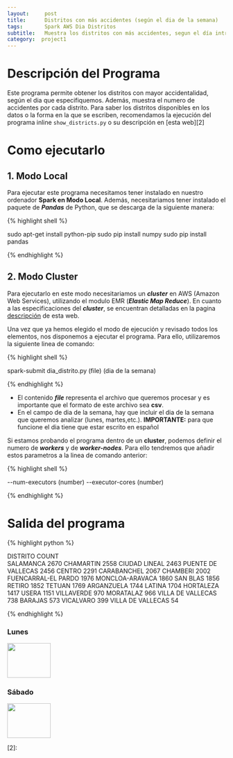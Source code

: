 ```yaml
---
layout:     post
title:      Distritos con más accidentes (según el dia de la semana)
tags: 		Spark AWS Dia Distritos 
subtitle:  	Muestra los distritos con más accidentes, segun el día introducido
category:  project1
---
```

<!-- Start Writing Below in Markdown -->

# Descripción del Programa
Este programa permite obtener los distritos con mayor accidentalidad, según el dia que especifiquemos. Además, muestra el numero de accidentes por cada distrito. 
Para saber los distritos disponibles en los datos o la forma en la que se escriben, recomendamos la ejecución del programa inline `show_districts.py` o su descripción en [esta web][2]
# Como ejecutarlo

## 1. Modo Local
Para ejecutar este programa necesitamos tener instalado en nuestro ordenador **Spark en Modo Local**. Además, necesitariamos tener instalado el paquete de ***Pandas*** de Python, que se descarga de la siguiente manera:

{% highlight shell %}

sudo apt-get install python-pip
sudo pip install numpy
sudo pip install pandas

{% endhighlight %}

## 2. Modo Cluster
Para ejecutarlo en este modo necesitariamos un ***cluster*** en AWS (Amazon Web Services), utilizando el modulo EMR (***Elastic Map Reduce***). En cuanto a las especificaciones del ***cluster***, se encuentran detalladas en la pagina [descripción][1] de esta web.



Una vez que ya hemos elegido el modo de ejecución y revisado todos los elementos, nos disponemos a ejecutar el programa. Para ello, utilizaremos la siguiente linea de comando: 

{% highlight shell %}

spark-submit dia_distrito.py (file) (dia de la semana)

{% endhighlight %}

- El contenido ***file*** representa el archivo que queremos procesar y es importante que el formato de este archivo sea **csv**.
- En el campo de dia de la semana, hay que incluir el dia de la semana que queremos analizar (lunes, martes,etc.). **IMPORTANTE:** para que funcione el dia tiene que estar escrito en español


Si estamos probando el programa dentro de un **cluster**, podemos definir el numero de ***workers*** y de ***worker-nodes***. Para ello tendremos que añadir estos parametros a la linea de comando anterior:

{% highlight shell %}

--num-executors (number) --executor-cores (number)

{% endhighlight %}


# Salida del programa

{% highlight python %}

DISTRITO                         COUNT    
SALAMANCA                        2670
CHAMARTIN                        2558
CIUDAD LINEAL                    2463
PUENTE DE VALLECAS               2456
CENTRO                           2291
CARABANCHEL                      2067
CHAMBERI                         2002
FUENCARRAL-EL PARDO              1976
MONCLOA-ARAVACA                  1860
SAN BLAS                         1856
RETIRO                           1852
TETUAN                           1769
ARGANZUELA                       1744
LATINA                           1704
HORTALEZA                        1417
USERA                            1151
VILLAVERDE                        970
MORATALAZ                         966
VILLA DE VALLECAS                 738
BARAJAS                           573
VICALVARO                         399
VILLA DE VALLECAS                  54

{% endhighlight %}


### Lunes

<img src="Cloud_BigData_UCM/img/graphics/dia_distrito(lunes).png" height="80px" width="100px">

### Sábado

<img src="Cloud_BigData_UCM/img/graphics/dia_distrito(sabado).png" height="80px" width="100px">

[1]:https://artuyero.github.io/Cloud_BigData_UCM//about/
[2]: